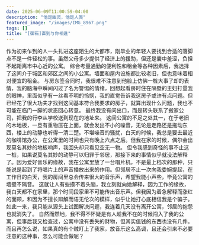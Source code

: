 ```yaml
---
date: 2025-06-09T11:00:59-04:00
description: "他是幽灵，他是人类"
featured_image: "/images/IMG_8967.png"
tags: []
title: "[御石]直到与你相逢"
---
```


作为初来乍到的人一头扎进这座陌生的大都市，刚毕业的年轻人要找到合适的落脚点不是一件轻松的事。虽然父母多少提供了经济上的援助，但还是囊中羞涩，负担不起距离市中心近的公寓。
综合考量通勤的便利性和租金等各种因素后，我选择了这间介于城区和郊区之间的小公寓。墙面和屋内设施都比较老旧，但也意味着相对便宜的租金。
与房东签合同时，我很难不注意到他脸上仿佛一桩大事了却的表情，我的脑海中瞬间闪过了名为警惕的情绪，回想起看房时住在隔壁的主妇打量我的眼神，里面似乎有一丝看不明的怜悯，我的直觉告诉我这房子或许有点问题。但已经花了很大功夫才找到这间基本符合我要求的房子，就算出现什么问题，我也不可能在临门一脚的状态回心转意。
最终我没有问出口，而是转头联系了搬家公司，把我的行李从学校送到现在的地址来。
这间公寓的不足之处其一，在于老旧的木地板，一旦有重物压在上面，就会发出不小的噪音，无论是走路还是拖动东西，楼上的动静也听得一清二楚。不堪噪音的骚扰，白天的时候，我总是要去最近的咖啡馆办公，在公寓里的时间也只有晚上六点之后。但我在家的时候，偶尔会出现莫名其妙的地板响声，我回头却只看见空无一物。
但令我感到奇怪的事不止这一桩，如果说莫名其妙的动静可以归罪于邻居，那接下来的事情似乎就没法解释了。因为爱好音乐的缘故，我在公寓里放了一台唱片机，不是最上档次的那种，只能说是起到了将唱片上的声音播放出来的作用。但邻居不止一次向我委婉提起，在工作日的白天，我的房间里总会传来很大的音乐声，希望我能小声些，毕竟公寓的墙壁不隔音。
这就让人有些摸不着头脑，我立刻就向她解释，因为工作的缘故，我白天都不在家里，那个时间段家里不可能传出音乐声。但我因为着急解释而涨红的面颊，和因为不擅长辩解而语无伦次的模样，似乎让她打心底相信我是个骗子。
如此一来，我只能从源头上试图解决问题，我连着几天没有离开公寓，邻居的抱怨也就消失了。
自然而然地，我不得不怀疑是有人趁我不在的时候闯入了我的公寓，但事后我又检查过，公寓中没有丢失的财物，但其实值钱的东西也没有几件。而且再怎么说，如果真的有个贼盯上了我家，放音乐这么高调，且还会引来不必要注意的这种事，怎么可能会做呢？

